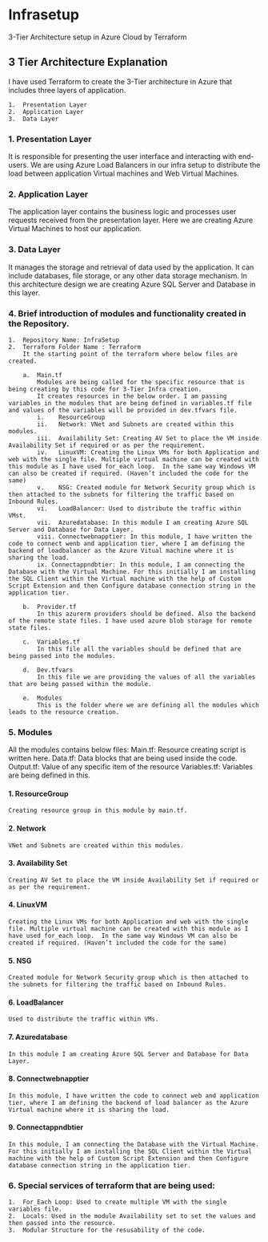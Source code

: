 # Infrasetup
3-Tier Architecture setup in Azure Cloud by Terraform
## 3 Tier Architecture Explanation

I have used Terraform to create the 3-Tier architecture in Azure that includes three layers of application.

    1.	Presentation Layer
    2.	Application Layer 
    3.	Data Layer

### 1.	Presentation Layer
It is responsible for presenting the user interface and interacting with end-users. We are using Azure Load Balancers in our infra setup to distribute the load between application Virtual machines and Web Virtual Machines.

### 2.	Application Layer
The application layer contains the business logic and processes user requests received from the presentation layer. Here we are creating Azure Virtual Machines to host our application.

### 3.	Data Layer
It manages the storage and retrieval of data used by the application. It can include databases, file storage, or any other data storage mechanism. In this architecture design we are creating Azure SQL Server and Database in this layer.

### 4.	Brief introduction of modules and functionality created in the Repository.

    1.	Repository Name: InfraSetup
    2.	Terraform Folder Name : Terraform
        It the starting point of the terraform where below files are created.

        a.	Main.tf 
            Modules are being called for the specific resource that is being creating by this code for 3-Tier Infra creation.
            It creates resources in the below order. I am passing variables in the modules that are being defined in variables.tf file and values of the variables will be provided in dev.tfvars file.  
            i.	  ResourceGroup
            ii.	  Network: VNet and Subnets are created within this modules.
            iii.  Availability Set: Creating AV Set to place the VM inside Availability Set if required or as per the requirement.
            iv.	  LinuxVM: Creating the Linux VMs for both Application and web with the single file. Multiple virtual machine can be created with this module as I have used for_each loop.  In the same way Windows VM can also be created if required. (Haven’t included the code for the same)
            v.    NSG: Created module for Network Security group which is then attached to the subnets for filtering the traffic based on Inbound Rules.
            vi.   LoadBalancer: Used to distribute the traffic within VMst.
            vii.  Azuredatabase: In this module I am creating Azure SQL Server and Database for Data Layer.
            viii. Connectwebnapptier: In this module, I have written the code to connect wenb and application tier, where I am defining the backend of loadbalancer as the Azure Vitual machine where it is sharing the load.
            ix.	Connectappndbtier: In this module, I am connecting the Database with the Virtual Machine. For this initially I am installing the SQL Client within the Virtual machine with the help of Custom Script Extension and then Configure database connection string in the application tier.

        b.	Provider.tf
            In this azurerm providers should be defined. Also the backend of the remote state files. I have used azure blob storage for remote state files.

        c.	Variables.tf
            In this file all the variables should be defined that are being passed into the modules.

        d.	Dev.tfvars
            In this file we are providing the values of all the variables that are being passed within the module.

        e.	Modules
            This is the folder where we are defining all the modules which leads to the resource creation.
### 5.	Modules
All the modules contains below files:
Main.tf: Resource creating script is written here.
Data.tf: Data blocks that are being used inside the code.
Output.tf: Value of any specific item of the resource
Variables.tf: Variables are being defined in this.

#### 1.	ResourceGroup
    Creating resource group in this module by main.tf.
####  2.	Network
    VNet and Subnets are created within this modules.

#### 3.	Availability Set
    Creating AV Set to place the VM inside Availability Set if required or as per the requirement.
#### 4.	LinuxVM
    Creating the Linux VMs for both Application and web with the single file. Multiple virtual machine can be created with this module as I have used for_each loop.  In the same way Windows VM can also be created if required. (Haven’t included the code for the same)
#### 5.	NSG
    Created module for Network Security group which is then attached to the subnets for filtering the traffic based on Inbound Rules.

#### 6.	LoadBalancer
    Used to distribute the traffic within VMs.

#### 7.	Azuredatabase
    In this module I am creating Azure SQL Server and Database for Data Layer.

#### 8.	Connectwebnapptier
    In this module, I have written the code to connect web and application tier, where I am defining the backend of load balancer as the Azure Virtual machine where it is sharing the load.

#### 9.	Connectappndbtier
    In this module, I am connecting the Database with the Virtual Machine. For this initially I am installing the SQL Client within the Virtual machine with the help of Custom Script Extension and then Configure database connection string in the application tier.

### 6.	Special services of terraform that are being used:

    1.	For_Each Loop: Used to create multiple VM with the single variables file.
    2.	Locals: Used in the module Availability set to set the values and then passed into the resource.
    3.	Modular Structure for the resusability of the code.


